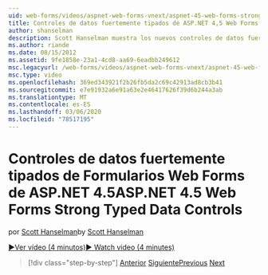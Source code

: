 ```yaml
---
uid: web-forms/videos/aspnet-web-forms-vnext/aspnet-45-web-forms-strong-typed-data-controls
title: Controles de datos fuertemente tipados de ASP.NET 4,5 Web Forms | Microsoft Docs
author: shanselman
description: Scott Hanselman muestra los nuevos controles de datos fuertemente tipados de ASP.NET 4,5 Web Forms.
ms.author: riande
ms.date: 08/15/2012
ms.assetid: 9fe1858e-23a1-4cd8-aa69-6eadbb249612
msc.legacyurl: /web-forms/videos/aspnet-web-forms-vnext/aspnet-45-web-forms-strong-typed-data-controls
msc.type: video
ms.openlocfilehash: 369ed343921f2b26fb5da2c69c42913ad8cb3b41
ms.sourcegitcommit: e7e91932a6e91a63e2e46417626f39d6b244a3ab
ms.translationtype: MT
ms.contentlocale: es-ES
ms.lasthandoff: 03/06/2020
ms.locfileid: "78517195"
---
```

# <a name="aspnet-45-web-forms-strong-typed-data-controls"></a><span data-ttu-id="9076b-103">Controles de datos fuertemente tipados de Formularios Web Forms de ASP.NET 4.5</span><span class="sxs-lookup"><span data-stu-id="9076b-103">ASP.NET 4.5 Web Forms Strong Typed Data Controls</span></span>

<span data-ttu-id="9076b-104">por [Scott Hanselman](https://github.com/shanselman)</span><span class="sxs-lookup"><span data-stu-id="9076b-104">by [Scott Hanselman](https://github.com/shanselman)</span></span>

[<span data-ttu-id="9076b-105">&#9654;Ver vídeo (4 minutos)</span><span class="sxs-lookup"><span data-stu-id="9076b-105">&#9654; Watch video (4 minutes)</span></span>](https://channel9.msdn.com/Blogs/ASP-NET-Site-Videos/aspnet-45-web-forms-strong-typed-data-controls)

> [!div class="step-by-step"]
> <span data-ttu-id="9076b-106">[Anterior](aspnet-45-web-forms-model-binding.md)
> [Siguiente](aspnet-vnext-videos-bundling-and-minification.md)</span><span class="sxs-lookup"><span data-stu-id="9076b-106">[Previous](aspnet-45-web-forms-model-binding.md)
[Next](aspnet-vnext-videos-bundling-and-minification.md)</span></span>
